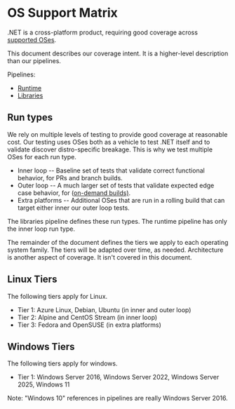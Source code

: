 # OS Support Matrix

.NET is a cross-platform product, requiring good coverage across [supported OSes](https://github.com/dotnet/core/blob/main/release-notes/10.0/supported-os.md).

This document describes our coverage intent. It is a higher-level description than our pipelines.

Pipelines:

- [Runtime](https://github.com/dotnet/runtime/blob/main/eng/pipelines/coreclr/templates/helix-queues-setup.yml)
- [Libraries](https://github.com/dotnet/runtime/blob/main/eng/pipelines/libraries/helix-queues-setup.yml)

## Run types

We rely on multiple levels of testing to provide good coverage at reasonable cost. Our testing uses OSes both as a vehicle to test .NET itself and to validate discover distro-specific breakage. This is why we test multiple OSes for each run type.

- Inner loop -- Baseline set of tests that validate correct functional behavior, for PRs and branch builds.
- Outer loop -- A much larger set of tests that validate expected edge case behavior, for ([on-demand builds)](https://github.com/dotnet/runtime/pull/115415#issuecomment-2864759316).
- Extra platforms -- Additional OSes that are run in a rolling build that can target either inner our outer loop tests.

The libraries pipeline defines these run types. The runtime pipeline has only the inner loop run type.

The remainder of the document defines the tiers we apply to each operating system family. The tiers will be adapted over time, as needed. Architecture is another aspect of coverage. It isn't covered in this document.

## Linux Tiers

The following tiers apply for Linux. 

- Tier 1: Azure Linux, Debian, Ubuntu (in inner and outer loop)
- Tier 2: Alpine and CentOS Stream (in inner loop)
- Tier 3: Fedora and OpenSUSE (in extra platforms)

## Windows Tiers

The following tiers apply for windows.

- Tier 1: Windows Server 2016, Windows Server 2022, Windows Server 2025, Windows 11

Note: "Windows 10" references in pipelines are really Windows Server 2016.
